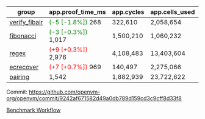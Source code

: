 | group | app.proof_time_ms | app.cycles | app.cells_used | leaf.proof_time_ms | leaf.cycles | leaf.cells_used |
| -- | -- | -- | -- | -- | -- | -- |
| [verify_fibair](https://github.com/openvm-org/openvm/blob/benchmark-results/benchmarks-pr/2121/verify_fibair-9242af671582d49a0db789d159cd3c9cff8d33f8.md) |<span style='color: green'>(-5 [-1.8%])</span> 268 |  322,610 |  2,058,654 |- | - | - |
| [fibonacci](https://github.com/openvm-org/openvm/blob/benchmark-results/benchmarks-pr/2121/fibonacci-9242af671582d49a0db789d159cd3c9cff8d33f8.md) |<span style='color: green'>(-3 [-0.3%])</span> 1,017 |  1,500,210 |  1,060,232 |- | - | - |
| [regex](https://github.com/openvm-org/openvm/blob/benchmark-results/benchmarks-pr/2121/regex-9242af671582d49a0db789d159cd3c9cff8d33f8.md) |<span style='color: red'>(+9 [+0.3%])</span> 2,976 |  4,108,483 |  13,403,604 |- | - | - |
| [ecrecover](https://github.com/openvm-org/openvm/blob/benchmark-results/benchmarks-pr/2121/ecrecover-9242af671582d49a0db789d159cd3c9cff8d33f8.md) |<span style='color: red'>(+7 [+0.7%])</span> 969 |  140,497 |  2,275,066 |- | - | - |
| [pairing](https://github.com/openvm-org/openvm/blob/benchmark-results/benchmarks-pr/2121/pairing-9242af671582d49a0db789d159cd3c9cff8d33f8.md) | 1,542 |  1,882,939 |  23,722,622 |- | - | - |


Commit: https://github.com/openvm-org/openvm/commit/9242af671582d49a0db789d159cd3c9cff8d33f8

[Benchmark Workflow](https://github.com/openvm-org/openvm/actions/runs/17513178357)

